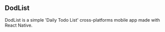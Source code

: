 ## DodList

DodList is a simple 'Daily Todo List' cross-platforms mobile app made with React Native.
